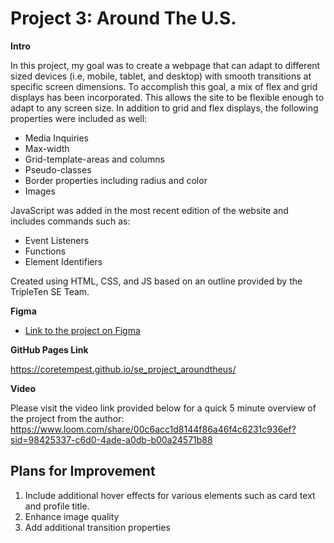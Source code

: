 # Project 3: Around The U.S.

**Intro**

In this project, my goal was to create a webpage that can adapt to different sized devices (i.e, mobile, tablet, and desktop) with smooth transitions at specific screen dimensions. To accomplish this goal, a mix of flex and grid displays has been incorporated. This allows the site to be flexible enough to adapt to any screen size. In addition to grid and flex displays, the following properties were included as well:

- Media Inquiries
- Max-width
- Grid-template-areas and columns
- Pseudo-classes
- Border properties including radius and color
- Images

JavaScript was added in the most recent edition of the website and includes commands such as:

- Event Listeners
- Functions
- Element Identifiers

Created using HTML, CSS, and JS based on an outline provided by the TripleTen SE Team.

**Figma**

- [Link to the project on Figma](<https://www.figma.com/file/JFPhASqvZ5pBjQV2ouUlim/Sprint-5_-Around-The-U.S.-_-desktop-%2B-mobile-(Copy)?type=design&node-id=0-1&mode=design&t=va1KuazgxOfNynd5-0#40;Copy)?t=3hvVWRz9LUFsxyNn-6>)

**GitHub Pages Link**

https://coretempest.github.io/se_project_aroundtheus/

**Video**

Please visit the video link provided below for a quick 5 minute overview of the project from the author:
https://www.loom.com/share/00c6acc1d8144f86a46f4c6231c936ef?sid=98425337-c6d0-4ade-a0db-b00a24571b88

## Plans for Improvement

1. Include additional hover effects for various elements such as card text and profile title.
2. Enhance image quality
3. Add additional transition properties
